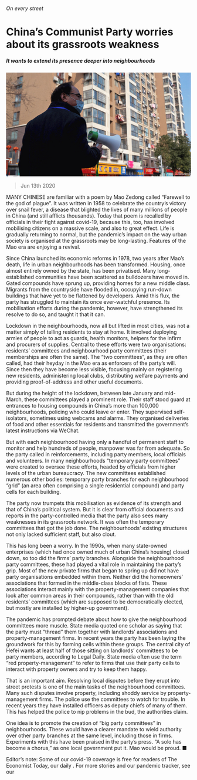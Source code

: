 ###### On every street

# China’s Communist Party worries about its grassroots weakness 

##### It wants to extend its presence deeper into neighbourhoods 

![image](images/20200613_CNP001_0.jpg) 

> Jun 13th 2020 

MANY CHINESE are familiar with a poem by Mao Zedong called “Farewell to the god of plague”. It was written in 1958 to celebrate the country’s victory over snail fever, a disease that blighted the lives of many millions of people in China (and still afflicts thousands). Today that poem is recalled by officials in their fight against covid-19, because this, too, has involved mobilising citizens on a massive scale, and also to great effect. Life is gradually returning to normal, but the pandemic’s impact on the way urban society is organised at the grassroots may be long-lasting. Features of the Mao era are enjoying a revival.

Since China launched its economic reforms in 1978, two years after Mao’s death, life in urban neighbourhoods has been transformed. Housing, once almost entirely owned by the state, has been privatised. Many long-established communities have been scattered as bulldozers have moved in. Gated compounds have sprung up, providing homes for a new middle class. Migrants from the countryside have flooded in, occupying run-down buildings that have yet to be flattened by developers. Amid this flux, the party has struggled to maintain its once ever-watchful presence. Its mobilisation efforts during the pandemic, however, have strengthened its resolve to do so, and taught it that it can.


Lockdown in the neighbourhoods, now all but lifted in most cities, was not a matter simply of telling residents to stay at home. It involved deploying armies of people to act as guards, health monitors, helpers for the infirm and procurers of supplies. Central to these efforts were two organisations: residents’ committees and neighbourhood party committees (their memberships are often the same). The “two committees”, as they are often called, had their heyday in the Mao era as enforcers of the party’s will. Since then they have become less visible, focusing mainly on registering new residents, administering local clubs, distributing welfare payments and providing proof-of-address and other useful documents.

But during the height of the lockdown, between late January and mid-March, these committees played a prominent role. Their staff stood guard at entrances to housing compounds in China’s more than 100,000 neighbourhoods, policing who could leave or enter. They supervised self-isolators, sometimes using webcams and alarms. They organised deliveries of food and other essentials for residents and transmitted the government’s latest instructions via WeChat.

But with each neighbourhood having only a handful of permanent staff to monitor and help hundreds of people, manpower was far from adequate. So the party called in reinforcements, including party members, local officials and volunteers. In many neighbourhoods “temporary party committees” were created to oversee these efforts, headed by officials from higher levels of the urban bureaucracy. The new committees established numerous other bodies: temporary party branches for each neighbourhood “grid” (an area often comprising a single residential compound) and party cells for each building.

The party now trumpets this mobilisation as evidence of its strength and that of China’s political system. But it is clear from official documents and reports in the party-controlled media that the party also sees many weaknesses in its grassroots network. It was often the temporary committees that got the job done. The neighbourhoods’ existing structures not only lacked sufficient staff, but also clout.

This has long been a worry. In the 1990s, when many state-owned enterprises (which had once owned much of urban China’s housing) closed down, so too did the firms’ party branches. Alongside the neighbourhood party committees, these had played a vital role in maintaining the party’s grip. Most of the new private firms that began to spring up did not have party organisations embedded within them. Neither did the homeowners’ associations that formed in the middle-class blocks of flats. These associations interact mainly with the property-management companies that look after common areas in their compounds, rather than with the old residents’ committees (which are supposed to be democratically elected, but mostly are installed by higher-up government).

The pandemic has prompted debate about how to give the neighbourhood committees more muscle. State media quoted one scholar as saying that the party must “thread” them together with landlords’ associations and property-management firms. In recent years the party has been laying the groundwork for this by forming cells within these groups. The central city of Hefei wants at least half of those sitting on landlords’ committees to be party members, according to Legal Daily. State media often use the term “red property-management” to refer to firms that use their party cells to interact with property owners and try to keep them happy.

That is an important aim. Resolving local disputes before they erupt into street protests is one of the main tasks of the neighbourhood committees. Many such disputes involve property, including shoddy service by property-management firms. The police use the committees to watch for trouble. In recent years they have installed officers as deputy chiefs of many of them. This has helped the police to nip problems in the bud, the authorities claim.

One idea is to promote the creation of “big party committees” in neighbourhoods. These would have a clearer mandate to wield authority over other party branches at the same level, including those in firms. Experiments with this have been praised in the party’s press. “A solo has become a chorus,” as one local government put it. Mao would be proud. ■

Editor’s note: Some of our covid-19 coverage is free for readers of The Economist Today, our daily . For more stories and our pandemic tracker, see our 


